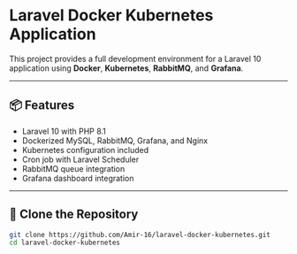 # Laravel Docker Kubernetes Application

This project provides a full development environment for a Laravel 10 application using **Docker**, **Kubernetes**, **RabbitMQ**, and **Grafana**.

---

## 📦 Features

- Laravel 10 with PHP 8.1
- Dockerized MySQL, RabbitMQ, Grafana, and Nginx
- Kubernetes configuration included
- Cron job with Laravel Scheduler
- RabbitMQ queue integration
- Grafana dashboard integration

---

## 🚀 Clone the Repository

```bash
git clone https://github.com/Amir-16/laravel-docker-kubernetes.git
cd laravel-docker-kubernetes
